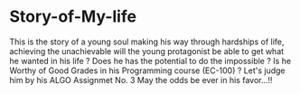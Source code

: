 # Story-of-My-life
This is the  story of a young soul making his way through hardships of life, achieving the unachievable 
will the young protagonist be able to get what he wanted in his life ?
Does he has the potential to do the impossible ?
Is he Worthy of Good Grades in his  Programming course (EC-100) ?
Let's judge him by his ALGO Assignmet No. 3
May the odds be ever in his favor...!!

